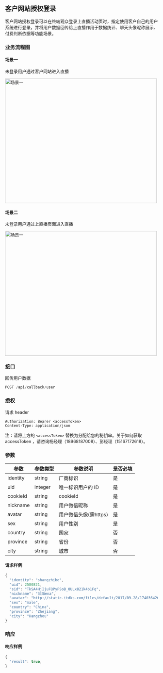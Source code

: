 ## 客户网站授权登录

客户网站授权登录可以在终端观众登录上直播活动页时，指定使用客户自己的用户系统进行登录，并将用户数据回传给上直播作用于数据统计、聊天头像昵称展示、付费判断依据等功能场景。

### 业务流程图

#### 场景一
未登录用户通过客户网站进入直播

<img src="http://shangzhibo-img.b0.upaiyun.com/test/Scenes1.png" alt="场景一" width="500" height="411">

#### 场景二
未登录用户通过上直播页面进入直播

<img src="http://shangzhibo-img.b0.upaiyun.com/test/Scenes2.png" alt="场景一" width="500" height="411">

### 接口
回传用户数据

```js
POST /api/callback/user
```
### 授权
请求 header

```
Authorization: Bearer <accessToken>
Content-Type: application/json
```

注：请将上方的 `<accessToken>` 替换为分配给您的秘钥串。关于如何获取 accessToken ，请咨询杨经理（18968187008）、彭经理（15167172618）。

### 参数

| 参数       | 参数类型    | 参数说明       | 是否必填 |
| -------- | ------- | ---------- | ---- |
| identity | string  | 厂商标识       | 是    |
| uid      | integer | 唯一标识用户的 ID | 是    |
| cookieId      | string  | cookieId | 是    |
| nickname | string  | 用户微信昵称     | 是    |
| avatar   | string  | 用户微信头像(需https)     | 是    |
| sex      | string  | 用户性别       | 是    |
| country  | string  | 国家         | 否    |
| province | string  | 省份         | 否    |
| city     | string  | 城市         | 否    |

#### 请求样例

```js
{
  "identity": "shangzhibo",
  "uid": 2580821,
  "sid": "TkSA4HjIjuFQPyFSoB_0ULx821k4b1Fq",
  "nickname": "兰海ena",
  "avatar": "http://static.itdks.com/files/default/2017/09-28/17403642672f970434.jpg",
  "sex": "male",
  "country": "China",
  "province": "Zhejiang",
  "city": "Hangzhou"
}
```

### 响应

#### 响应样例
```js
{
  "result": true,
}
```


